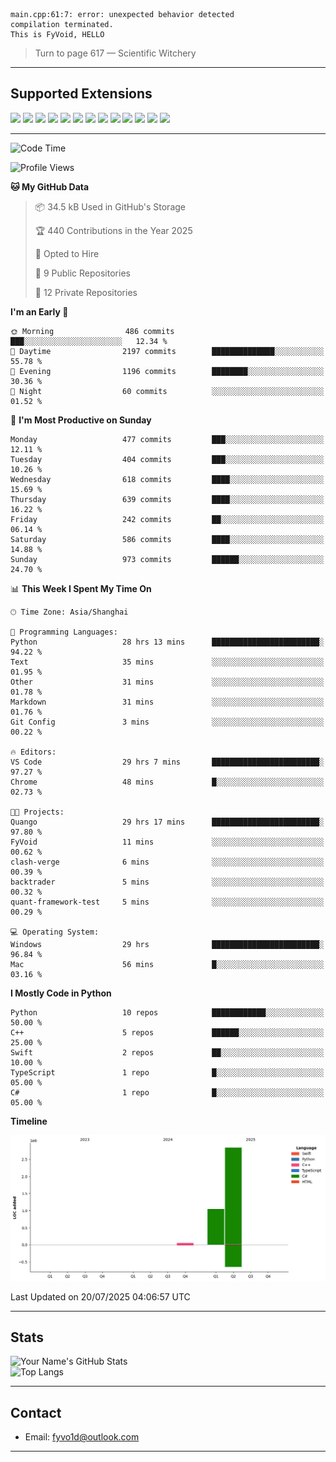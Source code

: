 ```
main.cpp:61:7: error: unexpected behavior detected
compilation terminated.
This is FyVoid, HELLO
```

> Turn to page 617 — Scientific Witchery

---

## Supported Extensions

<p align="left">
  <img src="https://cdn.jsdelivr.net/gh/devicons/devicon/icons/cplusplus/cplusplus-original.svg" height="40" />
  <img src="https://cdn.jsdelivr.net/gh/devicons/devicon/icons/csharp/csharp-original.svg" height="40" />
  <img src="https://cdn.jsdelivr.net/gh/devicons/devicon/icons/python/python-original.svg" height="40" />
  <img src="https://cdn.jsdelivr.net/gh/devicons/devicon/icons/swift/swift-original.svg" height="40" />
  <img src="https://cdn.jsdelivr.net/gh/devicons/devicon/icons/git/git-original.svg" height="40" />
  <img src="https://cdn.jsdelivr.net/gh/devicons/devicon/icons/docker/docker-original.svg" height="40" />
  <img src="https://cdn.jsdelivr.net/gh/devicons/devicon/icons/vscode/vscode-original.svg" height="40" />
  <img src="https://www.vulkan.org/user/themes/vulkan/images/logo/vulkan-logo.svg" height="40" />
  <img src="https://cdn.jsdelivr.net/gh/devicons/devicon/icons/opengl/opengl-original.svg" height="40" />
  <img src="https://cdn.jsdelivr.net/gh/devicons/devicon/icons/pytorch/pytorch-original.svg" height="40" />
  <img src="https://cdn.jsdelivr.net/gh/devicons/devicon/icons/unity/unity-original.svg" height="40" />
  <img src="https://cdn.jsdelivr.net/gh/devicons/devicon/icons/unrealengine/unrealengine-original.svg" height="40" />
  <img src="https://cdn.jsdelivr.net/gh/devicons/devicon/icons/cmake/cmake-original.svg" height="40" />
</p>


---

<!--START_SECTION:waka-->
![Code Time](http://img.shields.io/badge/Code%20Time-262%20hrs%2014%20mins-blue)

![Profile Views](http://img.shields.io/badge/Profile%20Views-0-blue)

**🐱 My GitHub Data** 

> 📦 34.5 kB Used in GitHub's Storage 
 > 
> 🏆 440 Contributions in the Year 2025
 > 
> 💼 Opted to Hire
 > 
> 📜 9 Public Repositories 
 > 
> 🔑 12 Private Repositories 
 > 
**I'm an Early 🐤** 

```text
🌞 Morning                486 commits         ███░░░░░░░░░░░░░░░░░░░░░░   12.34 % 
🌆 Daytime                2197 commits        ██████████████░░░░░░░░░░░   55.78 % 
🌃 Evening                1196 commits        ████████░░░░░░░░░░░░░░░░░   30.36 % 
🌙 Night                  60 commits          ░░░░░░░░░░░░░░░░░░░░░░░░░   01.52 % 
```
📅 **I'm Most Productive on Sunday** 

```text
Monday                   477 commits         ███░░░░░░░░░░░░░░░░░░░░░░   12.11 % 
Tuesday                  404 commits         ███░░░░░░░░░░░░░░░░░░░░░░   10.26 % 
Wednesday                618 commits         ████░░░░░░░░░░░░░░░░░░░░░   15.69 % 
Thursday                 639 commits         ████░░░░░░░░░░░░░░░░░░░░░   16.22 % 
Friday                   242 commits         ██░░░░░░░░░░░░░░░░░░░░░░░   06.14 % 
Saturday                 586 commits         ████░░░░░░░░░░░░░░░░░░░░░   14.88 % 
Sunday                   973 commits         ██████░░░░░░░░░░░░░░░░░░░   24.70 % 
```


📊 **This Week I Spent My Time On** 

```text
🕑︎ Time Zone: Asia/Shanghai

💬 Programming Languages: 
Python                   28 hrs 13 mins      ████████████████████████░   94.22 % 
Text                     35 mins             ░░░░░░░░░░░░░░░░░░░░░░░░░   01.95 % 
Other                    31 mins             ░░░░░░░░░░░░░░░░░░░░░░░░░   01.78 % 
Markdown                 31 mins             ░░░░░░░░░░░░░░░░░░░░░░░░░   01.76 % 
Git Config               3 mins              ░░░░░░░░░░░░░░░░░░░░░░░░░   00.22 % 

🔥 Editors: 
VS Code                  29 hrs 7 mins       ████████████████████████░   97.27 % 
Chrome                   48 mins             █░░░░░░░░░░░░░░░░░░░░░░░░   02.73 % 

🐱‍💻 Projects: 
Quango                   29 hrs 17 mins      ████████████████████████░   97.80 % 
FyVoid                   11 mins             ░░░░░░░░░░░░░░░░░░░░░░░░░   00.62 % 
clash-verge              6 mins              ░░░░░░░░░░░░░░░░░░░░░░░░░   00.39 % 
backtrader               5 mins              ░░░░░░░░░░░░░░░░░░░░░░░░░   00.32 % 
quant-framework-test     5 mins              ░░░░░░░░░░░░░░░░░░░░░░░░░   00.29 % 

💻 Operating System: 
Windows                  29 hrs              ████████████████████████░   96.84 % 
Mac                      56 mins             █░░░░░░░░░░░░░░░░░░░░░░░░   03.16 % 
```

**I Mostly Code in Python** 

```text
Python                   10 repos            ████████████░░░░░░░░░░░░░   50.00 % 
C++                      5 repos             ██████░░░░░░░░░░░░░░░░░░░   25.00 % 
Swift                    2 repos             ██░░░░░░░░░░░░░░░░░░░░░░░   10.00 % 
TypeScript               1 repo              █░░░░░░░░░░░░░░░░░░░░░░░░   05.00 % 
C#                       1 repo              █░░░░░░░░░░░░░░░░░░░░░░░░   05.00 % 
```



**Timeline**

![Lines of Code chart](https://raw.githubusercontent.com/FyVoid/FyVoid/main/assets/bar_graph.png)


 Last Updated on 20/07/2025 04:06:57 UTC
<!--END_SECTION:waka-->

---

## Stats

![Your Name's GitHub Stats](https://github-readme-stats.vercel.app/api?username=fyvoid&show_icons=true&theme=tokyonight)  
![Top Langs](https://github-readme-stats.vercel.app/api/top-langs/?username=fyvoid&layout=compact&theme=tokyonight)

---

## Contact

- Email: [fyvo1d@outlook.com](fyvo1d@outlook.com)  

---


